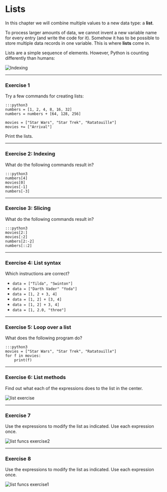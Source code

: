 
# Lists

In this chapter we will combine multiple values to a new data type: a **list**.

To process larger amounts of data, we cannot invent a new variable name for every entry (and write the code for it).
Somehow it has to be possible to store multiple data records in one variable.
This is where **lists** come in.

Lists are a simple sequence of elements.
However, Python is counting differently than humans:

![Indexing](../images/indexing.png)

----

### Exercise 1

Try a few commands for creating lists:

    :::python3
    numbers = [1, 2, 4, 8, 16, 32]
    numbers = numbers + [64, 128, 256]

    movies = ["Star Wars", "Star Trek", "Ratatouille"]
    movies += ["Arrival"]

Print the lists.

----

### Exercise 2: Indexing

What do the following commands result in?

    :::python3
    numbers[4]
    movies[0]
    movies[-1]
    numbers[-3]

----

### Exercise 3: Slicing

What do the following commands result in?

    :::python3
    movies[2:]
    movies[:2]
    numbers[2:-2]
    numbers[::2]

----

### Exercise 4: List syntax

Which instructions are correct?

* `data = ["Tilda", "Swinton"]`
* `data = ["Darth Vader" "Yoda"]`
* `data = [1, 2 + 3, 4]`
* `data = [1, 2] + [3, 4]`
* `data = [1, 2] + 3, 4]`
* `data = [1, 2.0, "three"]`

----

### Exercise 5: Loop over a list

What does the following program do?

    :::python3
    movies = ["Star Wars", "Star Trek", "Ratatouille"]
    for f in movies:
        print(f)

----

### Exercise 6: List methods

Find out what each of the expressions does to the list in the center.

![list exercise](../images/lists.png)


----

### Exercise 7

Use the expressions to modify the list as indicated. Use each expression once.

![list funcs exercise2](../images/list_funcs2.png)

----

### Exercise 8

Use the expressions to modify the list as indicated. Use each expression once.

![list funcs exercise1](../images/list_funcs1.png)

